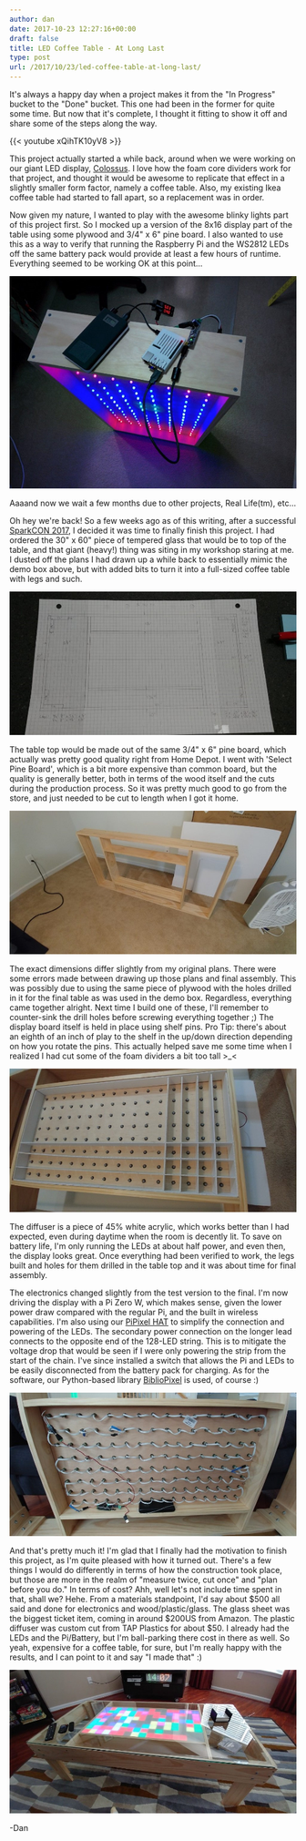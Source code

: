 ```yaml
---
author: dan
date: 2017-10-23 12:27:16+00:00
draft: false
title: LED Coffee Table - At Long Last
type: post
url: /2017/10/23/led-coffee-table-at-long-last/
---
```


It's always a happy day when a project makes it from the "In Progress" bucket to the "Done" bucket. This one had been in the former for quite some time. But now that it's complete, I thought it fitting to show it off and share some of the steps along the way.

{{< youtube xQihTK10yV8 >}}

This project actually started a while back, around when we were working on our giant LED display, [Colossus](/2015/09/22/building-the-colossus-led-display/). I love how the foam core dividers work for that project, and thought it would be awesome to replicate that effect in a slightly smaller form factor, namely a coffee table. Also, my existing Ikea coffee table had started to fall apart, so a replacement was in order.

<!-- more -->

Now given my nature, I wanted to play with the awesome blinky lights part of this project first. So I mocked up a version of the 8x16 display part of the table using some plywood and 3/4" x 6" pine board. I also wanted to use this as a way to verify that running the Raspberry Pi and the WS2812 LEDs off the same battery pack would provide at least a few hours of runtime. Everything seemed to be working OK at this point...

[![](/wp-content/uploads/2017/10/IMG_20160130_085620_small-1024x757.jpg)
](/wp-content/uploads/2017/10/IMG_20160130_085620_small.jpg)

Aaaand now we wait a few months due to other projects, Real Life(tm), etc...

Oh hey we're back! So a few weeks ago as of this writing, after a successful [SparkCON 2017](/sparkcon-2017/), I decided it was time to finally finish this project. I had ordered the 30" x 60" piece of tempered glass that would be to top of the table, and that giant (heavy!) thing was siting in my workshop staring at me. I dusted off the plans I had drawn up a while back to essentially mimic the demo box above, but with added bits to turn it into a full-sized coffee table with legs and such.

[![](/wp-content/uploads/2017/10/20170924_093602_small-1024x512.jpg)
](/wp-content/uploads/2017/10/20170924_093602_small.jpg)

The table top would be made out of the same 3/4" x 6" pine board, which actually was pretty good quality right from Home Depot. I went with 'Select Pine Board', which is a bit more expensive than common board, but the quality is generally better, both in terms of the wood itself and the cuts during the production process. So it was pretty much good to go from the store, and just needed to be cut to length when I got it home.

[![](/wp-content/uploads/2017/10/LED_Coffee_Table_1-1024x512.jpg)
](/wp-content/uploads/2017/10/LED_Coffee_Table_1.jpg)

The exact dimensions differ slightly from my original plans. There were some errors made between drawing up those plans and final assembly. This was possibly due to using the same piece of plywood with the holes drilled in it for the final table as was used in the demo box. Regardless, everything came together alright. Next time I build one of these, I'll remember to counter-sink the drill holes before screwing everything together ;) The display board itself is held in place using shelf pins. Pro Tip: there's about an eighth of an inch of play to the shelf in the up/down direction depending on how you rotate the pins. This actually helped save me some time when I realized I had cut some of the foam dividers a bit too tall >_<

[![](/wp-content/uploads/2017/10/LED_Coffee_Table_2-1024x512.jpg)
](/wp-content/uploads/2017/10/LED_Coffee_Table_2.jpg)

The diffuser is a piece of 45% white acrylic, which works better than I had expected, even during daytime when the room is decently lit. To save on battery life, I'm only running the LEDs at about half power, and even then, the display looks great. Once everything had been verified to work, the legs built and holes for them drilled in the table top and it was about time for final assembly.

The electronics changed slightly from the test version to the final. I'm now driving the display with a Pi Zero W, which makes sense, given the lower power draw compared with the regular Pi, and the built in wireless capabilities. I'm also using our [PiPixel HAT](https://www.tindie.com/products/ManiacalLabs/pipixel-raspberry-pi-led-strip-hat/) to simplify the connection and powering of the LEDs. The secondary power connection on the longer lead connects to the opposite end of the 128-LED string. This is to mitigate the voltage drop that would be seen if I were only powering the strip from the start of the chain. I've since installed a switch that allows the Pi and LEDs to be easily disconnected from the battery pack for charging. As for the software, our Python-based library [BiblioPixel](https://github.com/ManiacalLabs/BiblioPixel) is used, of course :)

[![](/wp-content/uploads/2017/10/LED_Coffee_Table_3-1024x512.jpg)
](/wp-content/uploads/2017/10/LED_Coffee_Table_3.jpg)

And that's pretty much it! I'm glad that I finally had the motivation to finish this project, as I'm quite pleased with how it turned out. There's a few things I would do differently in terms of how the construction took place, but those are more in the realm of "measure twice, cut once" and "plan before you do." In terms of cost? Ahh, well let's not include time spent in that, shall we? Hehe. From a materials standpoint, I'd say about $500 all said and done for electronics and wood/plastic/glass. The glass sheet was the biggest ticket item, coming in around $200US from Amazon. The plastic diffuser was custom cut from TAP Plastics for about $50. I already had the LEDs and the Pi/Battery, but I'm ball-parking there cost in there as well. So yeah, expensive for a coffee table, for sure, but I'm really happy with the results, and I can point to it and say "I made that" :)

[![](/wp-content/uploads/2017/10/LED_Coffee_Table_4-1-1024x512.jpg)
](/wp-content/uploads/2017/10/LED_Coffee_Table_4-1.jpg)

-Dan
